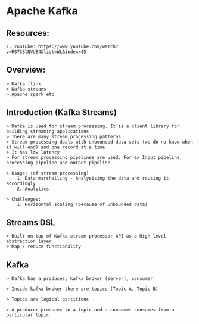 # Apache Kafka

## Resources:
    1. YouTube: https://www.youtube.com/watch?v=R873BlNVUB4&list=WL&index=45

## Overview:
    > Kafka flink
    > Kafka streams 
    > Apache spark etc

## Introduction (Kafka Streams)
    > Kafka is used for stream processing. It is a client library for building streaming applications
    > There are many stream processing patterns
    > Stream processing deals with unbounded data sets (we do no know when it will end) and one record at a time
    > It has low latency
    > For stream processing pipelines are used. For ex Input pipeline, processing pipeline and output pipeline
   
    > Usage: (of stream processing)
        1. Data marshalling - Analysising the data and routing it accordingly
        2. Analytics
       
    > Challenges:
        1. Horizontal scaling (because of unbounded data)


## Streams DSL
    > Built on top of Kafka stream processor API as a High level abstraction layer
    > Map / reduce functionality


## Kafka

    > Kafka has a produces, kafka broker (server), consumer

    > Inside kafka broker there are topics (Topic A, Topic B)

    > Topics are logical partitions

    > A producer produces to a topic and a consumer consumes from a particular topic